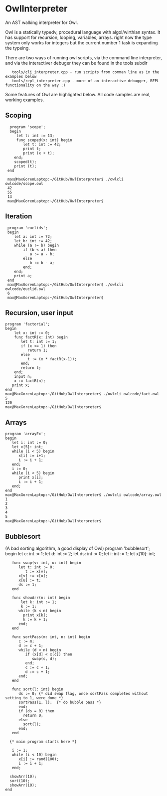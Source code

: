 # OwlInterpreter
 An AST walking interpreter for Owl.
 
 Owl is a statically typedv, procedural language with algol/wirthian syntax.
 It has support for recursion, looping, variables, arrays. right now the type system
 only works for integers but the current number 1 task is expanding the typeing.

There are two ways of running owl scripts, via the command line interpreter, and via the interactiver debuger
they can be found in the tools subdir

       tools/cli_interpreter.cpp - run scripts from comman line as in the examples below
       tools/repl_interpreter.cpp - more of an interactive debugger, REPL functionality on the way ;)

Some features of Owl are highlighted below. All code samples are real, working examples.

## Scoping

      program 'scope';
      begin
         let t: int := 13;
         func scoped(x: int) begin
            let t: int := 42;
            print t;
            print (x + t);
        end;
        scoped(t);
        print (t);
     end
     
     max@MaxGorenLaptop:~/GitHub/OwlInterpreter$ ./owlcli owlcode/scope.owl
     42
     55
     13
     max@MaxGorenLaptop:~/GitHub/OwlInterpreter$

## Iteration

     program 'euclids';
     begin
        let a: int := 72;
        let b: int := 42;
        while (a != b) begin
            if (b < a) then
               a := a - b;
            else
               b := b - a;
            end;
        end;
        print a;
     end
     max@MaxGorenLaptop:~/GitHub/OwlInterpreter$ ./owlcli owlcode/euclid.owl
     6
     max@MaxGorenLaptop:~/GitHub/OwlInterpreter$
     
## Recursion, user input

    program 'factorial';
    begin
        let x: int := 0;
        func factR(x: int) begin
           let t: int := 1;
           if (x <= 1) then
              return 1;
           else
              t := (x * factR(x-1));
           end;
           return t;
        end;
        input n;
        x := factR(n);
       print x;
    end
    max@MaxGorenLaptop:~/GitHub/OwlInterpreter$ ./owlcli owlcode/fact.owl
    5
    120
    max@MaxGorenLaptop:~/GitHub/OwlInterpreter$
    
## Arrays

    program 'arrayEx';
    begin
       let i: int := 0;
       let x[5]: int;
       while (i < 5) begin
          x[i] := i+1;
          i := i + 1;
       end;
       i := 0;
       while (i < 5) begin
          print x[i];
          i := i + 1;
       end;
    end
    max@MaxGorenLaptop:~/GitHub/OwlInterpreter$ ./owlcli owlcode/array.owl
    1
    2
    3
    4
    5
    max@MaxGorenLaptop:~/GitHub/OwlInterpreter$
      
## Bubblesort
(A bad sorting algorithm, a good display of Owl)
    program 'bubblesort';
    begin
       let c: int := 1;
       let d: int := 2;
       let ds: int := 0;
       let i: int := 1;
       let x[10]: int;

       func swap(v: int, u: int) begin
          let t: int := 0;
             t := x[v];
          x[v] := x[u];
          x[u] := t;
          ds := 1;
       end

       func showArr(n: int) begin
           let k: int := 1;
           k := 1;
          while (k < n) begin
            print x[k];
            k := k + 1;
          end;
       end

       func sortPass(m: int, n: int) begin
          c := m;
          d := c + 1;
          while (d < n) begin
             if (x[d] < x[c]) then
                swap(c, d);
             end;
             c := c + 1;
             d := c + 1;
          end;
       end

       func sort(l: int) begin
          ds := 0; {* did swap flag, once sortPass completes without setting to 1, were done *}
          sortPass(1, l);  {* do bubble pass *}
          end;
          if (ds = 0) then
            return 0;
          else
            sort(l);
          end;
       end

      {* main program starts here *}
      
       i := 1;
       while (i < 10) begin      
          x[i] := rand(100);
          i := i + 1;
       end;
    
      showArr(10);
      sort(10);
      showArr(10);
    end
 
